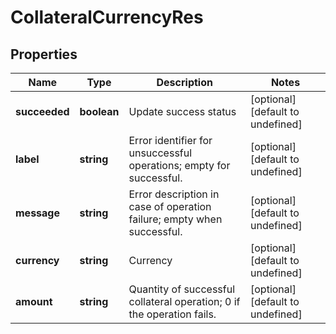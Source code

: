# CollateralCurrencyRes

## Properties

Name | Type | Description | Notes
------------ | ------------- | ------------- | -------------
**succeeded** | **boolean** | Update success status | [optional] [default to undefined]
**label** | **string** | Error identifier for unsuccessful operations; empty for successful. | [optional] [default to undefined]
**message** | **string** | Error description in case of operation failure; empty when successful. | [optional] [default to undefined]
**currency** | **string** | Currency | [optional] [default to undefined]
**amount** | **string** | Quantity of successful collateral operation; 0 if the operation fails. | [optional] [default to undefined]

